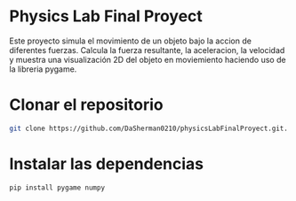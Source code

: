 # Physics Lab Final Proyect
Este proyecto simula el movimiento de un objeto bajo la accion de diferentes fuerzas. Calcula la fuerza resultante, la aceleracion, la velocidad y muestra una visualización 2D del objeto en moviemiento haciendo uso de la libreria pygame.

# Clonar el repositorio
```bash
git clone https://github.com/DaSherman0210/physicsLabFinalProyect.git.
```
# Instalar las dependencias
```bash
pip install pygame numpy
```